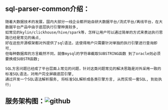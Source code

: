 ## sql-parser-common介绍：
    
    随着大数据技术的发展，国内大部分一线企业都开始自研大数据平台/流式平台/离线平台，在大数据平台产品中由于底层执行引擎种类较多,
    如常见的kylin/clickhouse/hive/spark等，怎样让用户可以通过简单的方式来表达执行思路已经是常见的痛点,
    好在这些开源框架都对外提供了sql语法，这使得用户只需要针对单独的执行引擎进行查询即可,
    但每种数据库的方言截然不同，就像mysql的字符串截取SUBSTRING函数 到了oracle则必须要换成SUBSTR函数;
    
    SQL方言问题已经成了平台层面上常见的问题，针对这类问题常见的解决思路是对外采用一致的标准SQL语法，对用户完全屏蔽底层引擎,
    通过开发一个SQL语法解析服务, 将标准SQL解析成各类引擎方言, 从而实现一套SQL, 到处执行;
    
## 服务架构图：![github](https://raw.githubusercontent.com/gl0726/bigdata-common/master/sql-parser-common/picture/struct.jpg")

